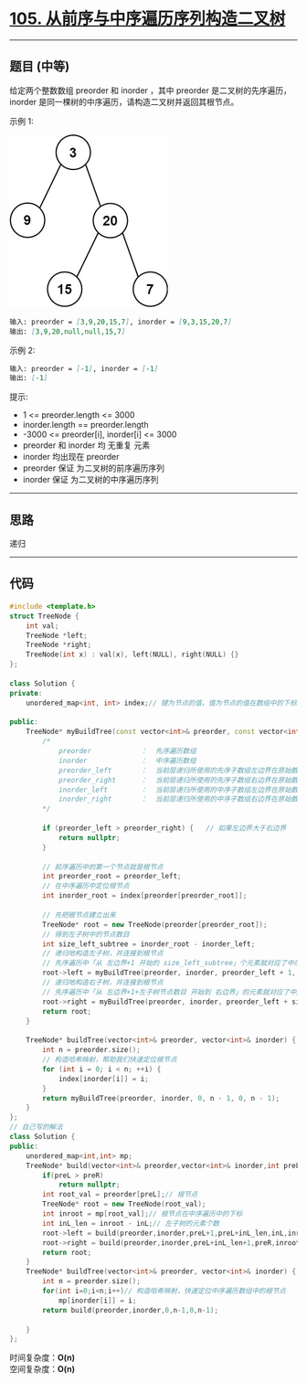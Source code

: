 # [105. 从前序与中序遍历序列构造二叉树](https://leetcode.cn/problems/construct-binary-tree-from-preorder-and-inorder-traversal/description/)

---

## 题目 (中等)

给定两个整数数组 preorder 和 inorder ，其中 preorder 是二叉树的先序遍历， inorder 是同一棵树的中序遍历，请构造二叉树并返回其根节点。  

示例 1:  

![Alt text](https://github.com/yang-yang-o-o/CodingNotes/blob/main/Coding/asset/105_1.png)  

```markdown
输入: preorder = [3,9,20,15,7], inorder = [9,3,15,20,7]
输出: [3,9,20,null,null,15,7]
```

示例 2:  

```markdown
输入: preorder = [-1], inorder = [-1]
输出: [-1]
```

提示:  

- 1 <= preorder.length <= 3000
- inorder.length == preorder.length
- -3000 <= preorder[i], inorder[i] <= 3000
- preorder 和 inorder 均 无重复 元素
- inorder 均出现在 preorder
- preorder 保证 为二叉树的前序遍历序列
- inorder 保证 为二叉树的中序遍历序列

---

## 思路

递归

---

## 代码

```C++
#include <template.h>
struct TreeNode {
    int val;
    TreeNode *left;
    TreeNode *right;
    TreeNode(int x) : val(x), left(NULL), right(NULL) {}
};

class Solution {
private:
    unordered_map<int, int> index;// 键为节点的值，值为节点的值在数组中的下标

public:
    TreeNode* myBuildTree(const vector<int>& preorder, const vector<int>& inorder, int preorder_left, int preorder_right, int inorder_left, int inorder_right) {
        /*
            preorder            ：  先序遍历数组
            inorder             ：  中序遍历数组
            preorder_left       ：  当前层递归所使用的先序子数组左边界在原始数组中的下标
            preorder_right      ：  当前层递归所使用的先序子数组右边界在原始数组中的下标
            inorder_left        ：  当前层递归所使用的中序子数组左边界在原始数组中的下标
            inorder_right       ：  当前层递归所使用的中序子数组右边界在原始数组中的下标
        */
        
        if (preorder_left > preorder_right) {   // 如果左边界大于右边界
            return nullptr;
        }
        
        // 前序遍历中的第一个节点就是根节点
        int preorder_root = preorder_left;
        // 在中序遍历中定位根节点
        int inorder_root = index[preorder[preorder_root]];
        
        // 先把根节点建立出来
        TreeNode* root = new TreeNode(preorder[preorder_root]);
        // 得到左子树中的节点数目
        int size_left_subtree = inorder_root - inorder_left;
        // 递归地构造左子树，并连接到根节点
        // 先序遍历中「从 左边界+1 开始的 size_left_subtree」个元素就对应了中序遍历中「从 左边界 开始到 根节点定位-1」的元素
        root->left = myBuildTree(preorder, inorder, preorder_left + 1, preorder_left + size_left_subtree, inorder_left, inorder_root - 1);
        // 递归地构造右子树，并连接到根节点
        // 先序遍历中「从 左边界+1+左子树节点数目 开始到 右边界」的元素就对应了中序遍历中「从 根节点定位+1 到 右边界」的元素
        root->right = myBuildTree(preorder, inorder, preorder_left + size_left_subtree + 1, preorder_right, inorder_root + 1, inorder_right);
        return root;
    }

    TreeNode* buildTree(vector<int>& preorder, vector<int>& inorder) {
        int n = preorder.size();
        // 构造哈希映射，帮助我们快速定位根节点
        for (int i = 0; i < n; ++i) {
            index[inorder[i]] = i;
        }
        return myBuildTree(preorder, inorder, 0, n - 1, 0, n - 1);
    }
};
// 自己写的解法
class Solution {
public:
    unordered_map<int,int> mp;
    TreeNode* build(vector<int>& preorder,vector<int>& inorder,int preL,int preR,int inL,int inR){
        if(preL > preR)
            return nullptr;
        int root_val = preorder[preL];// 根节点
        TreeNode* root = new TreeNode(root_val);
        int inroot = mp[root_val];// 根节点在中序遍历中的下标
        int inL_len = inroot - inL;// 左子树的元素个数
        root->left = build(preorder,inorder,preL+1,preL+inL_len,inL,inroot-1); // 递归构造左子树
        root->right = build(preorder,inorder,preL+inL_len+1,preR,inroot+1,inR);// 递归构造右子树
        return root;
    }
    TreeNode* buildTree(vector<int>& preorder, vector<int>& inorder) {
        int n = preorder.size();
        for(int i=0;i<n;i++)// 构造哈希映射，快速定位中序遍历数组中的根节点
            mp[inorder[i]] = i;
        return build(preorder,inorder,0,n-1,0,n-1);

    }
};
```

时间复杂度：**O(n)**  
空间复杂度：**O(n)**
